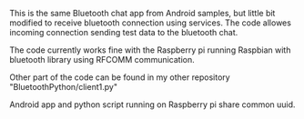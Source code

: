 This is the same Bluetooth chat app from Android samples, but little bit modified to receive bluetooth connection using services. 
The code allowes incoming connection sending test data to the bluetooth chat. 

The code currently works fine with the Raspberry pi running Raspbian with bluetooth library using RFCOMM communication.

Other part of the code can be found in my other repository "BluetoothPython/client1.py" 

Android app and python script running on Raspberry pi share common uuid. 
